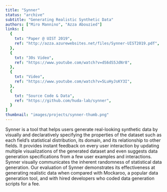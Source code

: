 ```yaml
---
title: "Synner"
status: "archive"
subtitle: "Generating Realistic Synthetic Data"
authors: ["Miro Mannino", "Azza Abouzied"]
links: [
  {
    txt: "Paper @ UIST 2019",
    ref: "http://azza.azurewebsites.net/files/Synner-UIST2019.pdf",
  },
  {
    txt: "30s Video",
    ref: "https://www.youtube.com/watch?v=dS6dS5JdNr8",
  },
  {
    txt: "Video",
    ref: "https://www.youtube.com/watch?v=5LuHyJsKY3I",
  },
  {
    txt: "Source Code & Data",
    ref: "https://github.com/huda-lab/synner",
  }
]
thumbnail: "images/projects/synner-thumb.png"
---
```

Synner is a tool that helps users generate real-looking synthetic data by visually and declaratively specifying the properties of the dataset such as each field’s statistical distribution, its domain, and its relationship to other fields. It provides instant feedback on every user interaction by updating multiple visualizations of the generated dataset and even suggests data generation specifications from a few user examples and interactions. Synner visually communicates the inherent randomness of statistical data generation. Our evaluation of Synner demonstrates its effectiveness at generating realistic data when compared with Mockaroo, a popular data generation tool, and with hired developers who coded data generation scripts for a fee.